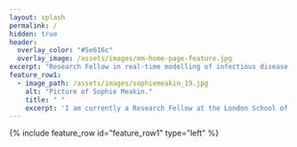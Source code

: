 ```yaml
---
layout: splash
permalink: /
hidden: true
header:
  overlay_color: "#5e616c"
  overlay_image: /assets/images/mm-home-page-feature.jpg
excerpt: "Research Fellow in real-time modelling of infectious disease outbreaks."
feature_row1:
  - image_path: /assets/images/sophiemeakin_19.jpg
    alt: "Picture of Sophie Meakin."
    title: " "
    excerpt: 'I am currently a Research Fellow at the London School of Hygiene & Tropical Medicine.'
---
```


{% include feature_row id="feature_row1" type="left" %}
